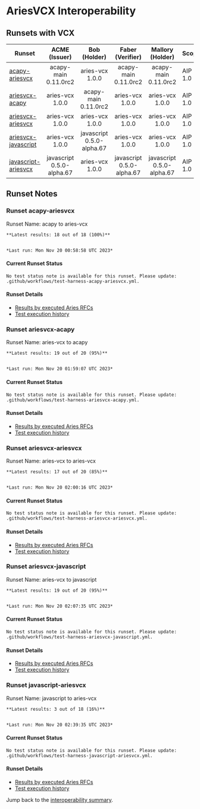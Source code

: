 # AriesVCX Interoperability

## Runsets with VCX

| Runset | ACME<br>(Issuer) | Bob<br>(Holder) | Faber<br>(Verifier) | Mallory<br>(Holder) | Scope | Results | 
| ------ | :--------------: | :-------------: | :----------------: | :-----------------: | ----- | :-----: | 
| [acapy-ariesvcx](#runset-acapy-ariesvcx) | acapy-main<br>0.11.0rc2 | aries-vcx<br>1.0.0 | acapy-main<br>0.11.0rc2 | acapy-main<br>0.11.0rc2 | AIP 1.0 | [**18 / 18<br>100%**](https://allure.vonx.io/api/allure-docker-service/projects/acapy-b-aries-vcx/reports/latest/index.html?redirect=false#behaviors) |
| [ariesvcx-acapy](#runset-ariesvcx-acapy) | aries-vcx<br>1.0.0 | acapy-main<br>0.11.0rc2 | aries-vcx<br>1.0.0 | aries-vcx<br>1.0.0 | AIP 1.0 | [**19 / 20<br>95%**](https://allure.vonx.io/api/allure-docker-service/projects/aries-vcx-b-acapy/reports/latest/index.html?redirect=false#behaviors) |
| [ariesvcx-ariesvcx](#runset-ariesvcx-ariesvcx) | aries-vcx<br>1.0.0 | aries-vcx<br>1.0.0 | aries-vcx<br>1.0.0 | aries-vcx<br>1.0.0 | AIP 1.0 | [**17 / 20<br>85%**](https://allure.vonx.io/api/allure-docker-service/projects/aries-vcx/reports/latest/index.html?redirect=false#behaviors) |
| [ariesvcx-javascript](#runset-ariesvcx-javascript) | aries-vcx<br>1.0.0 | javascript<br>0.5.0-alpha.67 | aries-vcx<br>1.0.0 | aries-vcx<br>1.0.0 | AIP 1.0 | [**19 / 20<br>95%**](https://allure.vonx.io/api/allure-docker-service/projects/aries-vcx-b-javascript/reports/latest/index.html?redirect=false#behaviors) |
| [javascript-ariesvcx](#runset-javascript-ariesvcx) | javascript<br>0.5.0-alpha.67 | aries-vcx<br>1.0.0 | javascript<br>0.5.0-alpha.67 | javascript<br>0.5.0-alpha.67 | AIP 1.0 | [**3 / 18<br>16%**](https://allure.vonx.io/api/allure-docker-service/projects/javascript-b-aries-vcx/reports/latest/index.html?redirect=false#behaviors) |

## Runset Notes

### Runset **acapy-ariesvcx**

Runset Name: acapy to aries-vcx

```tip
**Latest results: 18 out of 18 (100%)**


*Last run: Mon Nov 20 00:58:58 UTC 2023*
```

#### Current Runset Status
```warning
No test status note is available for this runset. Please update: .github/workflows/test-harness-acapy-ariesvcx.yml.
```

#### Runset Details

- [Results by executed Aries RFCs](https://allure.vonx.io/api/allure-docker-service/projects/acapy-b-aries-vcx/reports/latest/index.html?redirect=false#behaviors)
- [Test execution history](https://allure.vonx.io/allure-docker-service-ui/projects/acapy-b-aries-vcx/reports/latest)


### Runset **ariesvcx-acapy**

Runset Name: aries-vcx to acapy

```tip
**Latest results: 19 out of 20 (95%)**


*Last run: Mon Nov 20 01:59:07 UTC 2023*
```

#### Current Runset Status
```warning
No test status note is available for this runset. Please update: .github/workflows/test-harness-ariesvcx-acapy.yml.
```

#### Runset Details

- [Results by executed Aries RFCs](https://allure.vonx.io/api/allure-docker-service/projects/aries-vcx-b-acapy/reports/latest/index.html?redirect=false#behaviors)
- [Test execution history](https://allure.vonx.io/allure-docker-service-ui/projects/aries-vcx-b-acapy/reports/latest)


### Runset **ariesvcx-ariesvcx**

Runset Name: aries-vcx to aries-vcx

```tip
**Latest results: 17 out of 20 (85%)**


*Last run: Mon Nov 20 02:00:16 UTC 2023*
```

#### Current Runset Status
```warning
No test status note is available for this runset. Please update: .github/workflows/test-harness-ariesvcx-ariesvcx.yml.
```

#### Runset Details

- [Results by executed Aries RFCs](https://allure.vonx.io/api/allure-docker-service/projects/aries-vcx/reports/latest/index.html?redirect=false#behaviors)
- [Test execution history](https://allure.vonx.io/allure-docker-service-ui/projects/aries-vcx/reports/latest)


### Runset **ariesvcx-javascript**

Runset Name: aries-vcx to javascript

```tip
**Latest results: 19 out of 20 (95%)**


*Last run: Mon Nov 20 02:07:35 UTC 2023*
```

#### Current Runset Status
```warning
No test status note is available for this runset. Please update: .github/workflows/test-harness-ariesvcx-javascript.yml.
```

#### Runset Details

- [Results by executed Aries RFCs](https://allure.vonx.io/api/allure-docker-service/projects/aries-vcx-b-javascript/reports/latest/index.html?redirect=false#behaviors)
- [Test execution history](https://allure.vonx.io/allure-docker-service-ui/projects/aries-vcx-b-javascript/reports/latest)


### Runset **javascript-ariesvcx**

Runset Name: javascript to aries-vcx

```tip
**Latest results: 3 out of 18 (16%)**


*Last run: Mon Nov 20 02:39:35 UTC 2023*
```

#### Current Runset Status
```warning
No test status note is available for this runset. Please update: .github/workflows/test-harness-javascript-ariesvcx.yml.
```

#### Runset Details

- [Results by executed Aries RFCs](https://allure.vonx.io/api/allure-docker-service/projects/javascript-b-aries-vcx/reports/latest/index.html?redirect=false#behaviors)
- [Test execution history](https://allure.vonx.io/allure-docker-service-ui/projects/javascript-b-aries-vcx/reports/latest)

Jump back to the [interoperability summary](./README.md).

